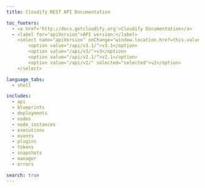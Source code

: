 ```yaml
---
title: Cloudify REST API Documentation

toc_footers:
  - <a href='http://docs.getcloudify.org'>Cloudify Documentation</a>
  - <label for="apiVersion">API version:</label>
    <select name="apiVersion" onChange="window.location.href=this.value">
        <option value="/api/v3.1/">v3.1</option>
        <option value="/api/v3/">v3</option>
        <option value="/api/v2.1/">v2.1</option>
        <option value="/api/v2/" selected="selected">v2</option>
    </select>

language_tabs:
  - shell

includes:
  - api
  - blueprints
  - deployments
  - nodes
  - node_instances
  - executions
  - events
  - plugins
  - tokens
  - snapshots
  - manager
  - errors

search: true
---
```

